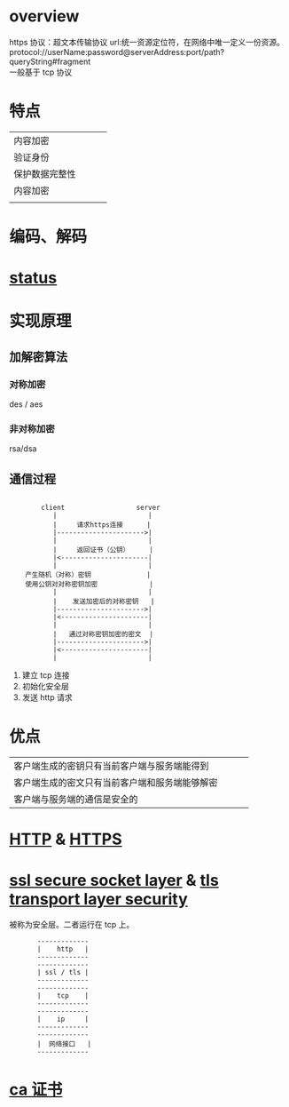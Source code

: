 # overview

https 协议：超文本传输协议
url:统一资源定位符，在网络中唯一定义一份资源。  
protocol://userName:password@serverAddress:port/path?queryString#fragment  
一般基于 tcp 协议

# 特点

<!-- prettier-ignore-start -->
|||||
|-|-|-|-|
|内容加密||||
|验证身份||||
|保护数据完整性||||
|内容加密||||
|||||
<!-- prettier-ignore-end -->

# 编码、解码

# [status](/communication-protocol/status.html)

# 实现原理

## 加解密算法

### 对称加密

des / aes

### 非对称加密

rsa/dsa

## 通信过程

```

        client                  server
           |                       |
           |     请求https连接      |
           |---------------------->|
           |                       |
           |     返回证书（公钥）     |
           |<----------------------|
           |                       |
    产生随机（对称）密钥              |
    使用公钥对对称密钥加密             |
           |                       |
           |    发送加密后的对称密钥   |
           |---------------------->|
           |<----------------------|
           |                       |
           |   通过对称密钥加密的密文  |
           |---------------------->|
           |<----------------------|
           |                       |
```

1. 建立 tcp 连接
2. 初始化安全层
3. 发送 http 请求

# 优点

|                                                |     |     |     |
| ---------------------------------------------- | --- | --- | --- |
| 客户端生成的密钥只有当前客户端与服务端能得到   |     |     |     |
| 客户端生成的密文只有当前客户端和服务端能够解密 |     |     |     |
| 客户端与服务端的通信是安全的                   |     |     |     |

# [HTTP](/communication-protocol/http.html) & [HTTPS](/communication-protocol/https.html)

# [ssl secure socket layer](/communication-protocol/ssl.html) & [tls transport layer security](/communication-protocol/tls.html)

被称为安全层。二者运行在 tcp 上。

```
       -------------
       |    http   |
       -------------
       -------------
       | ssl / tls |
       -------------
       -------------
       |    tcp    |
       -------------
       -------------
       |    ip     |
       -------------
       -------------
       |  网络接口   |
       -------------
```

# [ca 证书](/browser/caCert.html)

